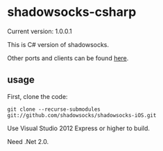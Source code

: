 shadowsocks-csharp
===========

Current version: 1.0.0.1

This is C# version of shadowsocks.

Other ports and clients can be found [here](https://github.com/clowwindy/shadowsocks/wiki/Ports-and-Clients).

usage
-----------

First, clone the code:

    git clone --recurse-submodules git://github.com/shadowsocks/shadowsocks-iOS.git

Use Visual Studio 2012 Express or higher to build.

Need .Net 2.0.
